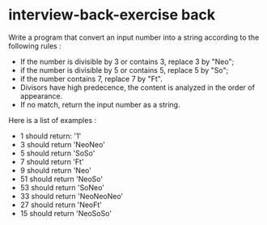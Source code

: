 # interview-back-exercise back

Write a program that convert an input number into a string according to the following rules :

 * If the number is divisible by 3 or contains 3, replace 3 by "Neo";
 * if the number is divisible by 5 or contains 5, replace 5 by "So";
 * if the number contains 7, replace 7 by "Ft".
 * Divisors have high predecence, the content is analyzed in the order of appearance.
 * If no match, return the input number as a string.
 
 Here is a list of examples :

- 1 should return: '1'
- 3 should return 'NeoNeo'
- 5 should return 'SoSo'
- 7 should return 'Ft'
- 9 should return 'Neo'
- 51 should return 'NeoSo'
- 53 should return 'SoNeo'
- 33 should return 'NeoNeoNeo'
- 27 should return 'NeoFt'
- 15 should return 'NeoSoSo'

